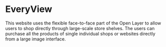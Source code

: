 # EveryView
 This website uses the flexible face-to-face part of the Open Layer to allow users to shop directly through large-scale store shelves. The users can purchase all the products of single individual shops or websites directly from a large image interface.

